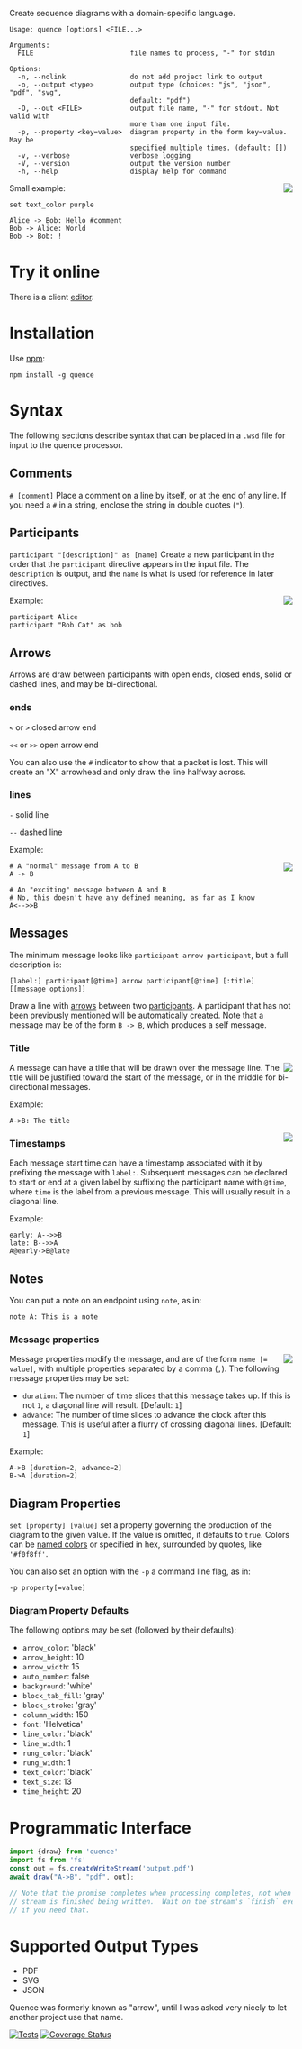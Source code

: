 
Create sequence diagrams with a domain-specific language.

```text
Usage: quence [options] <FILE...>

Arguments:
  FILE                        file names to process, "-" for stdin

Options:
  -n, --nolink                do not add project link to output
  -o, --output <type>         output type (choices: "js", "json", "pdf", "svg",
                              default: "pdf")
  -O, --out <FILE>            output file name, "-" for stdout. Not valid with
                              more than one input file.
  -p, --property <key=value>  diagram property in the form key=value.  May be
                              specified multiple times. (default: [])
  -v, --verbose               verbose logging
  -V, --version               output the version number
  -h, --help                  display help for command
```

<img src='https://raw.github.com/hildjj/quence/main/doc/small.png' align='right'/>

Small example:

```
set text_color purple

Alice -> Bob: Hello #comment
Bob -> Alice: World
Bob -> Bob: !
```

Try it online
=============

There is  a client [editor](https://hildjj.github.io/quence/).

Installation
============

Use [npm](http://npmjs.org/):

```
npm install -g quence
```

Syntax
======

The following sections describe syntax that can be placed in a `.wsd` file for
input to the quence processor.

Comments
--------

`# [comment]` Place a comment on a line by itself, or at the end of any line.
If you need a `#` in a string, enclose the string in double quotes (`"`).


Participants <a id="participants"></a>
------------

`participant "[description]" as [name]` Create a new participant in the order
that the `participant` directive appears in the input file.  The `description`
is output, and the `name` is what is used for reference in later directives.

<img src='https://raw.github.com/hildjj/quence/main/doc/participant.png' align='right'/>

Example:

```
participant Alice
participant "Bob Cat" as bob
```

Arrows <a id="arrows"></a>
------

Arrows are draw between participants with open ends, closed ends, solid or
dashed lines, and may be bi-directional.

### ends

`<` or `>` closed arrow end

`<<` or `>>` open arrow end

You can also use the `#` indicator to show that a packet is lost.
This will create an "X" arrowhead and only draw the line halfway
across.


### lines

`-` solid line

`--` dashed line

Example:

<img src='https://raw.github.com/hildjj/quence/main/doc/arrows.png' align='right'/>

```
# A "normal" message from A to B
A -> B

# An "exciting" message between A and B
# No, this doesn't have any defined meaning, as far as I know
A<-->>B
```

Messages
--------

The minimum message looks like `participant arrow participant`, but a full description is:

```
[label:] participant[@time] arrow participant[@time] [:title] [[message options]]
```

Draw a line with
[arrows](#arrows) between two [participants](#participants).  A participant
that has not been previously mentioned will be automatically created.  Note
that a message may be of the form `B -> B`, which produces a self message.

### Title

<img src='https://raw.github.com/hildjj/quence/main/doc/title.png' align='right'/>

A message can have a title that will be drawn over the message line.  The title
will be justified toward the start of the message, or in the middle for
bi-directional messages.

Example:

```
A->B: The title
```

<img src='https://raw.github.com/hildjj/quence/main/doc/timestamps.png' align='right'/>

### Timestamps

Each message start time can have a timestamp associated with it by prefixing
the message with `label:`.  Subsequent messages can be declared to start or end
at a given label by suffixing the participant name with `@time`, where `time` is
the label from a previous message.
This will usually result in a diagonal line.

Example:

```
early: A-->>B
late: B-->>A
A@early->B@late
```

## Notes

You can put a note on an endpoint using `note`, as in:

```
note A: This is a note
```

### Message properties

<img src='https://raw.github.com/hildjj/quence/main/doc/messages.png' align='right'/>

Message properties modify the message, and are of the form `name [= value]`,
with multiple properties separated by a comma (`,`).  The following message
properties may be set:

 * `duration`: The number of time slices that this message takes up.  If this is
    not `1`, a diagonal line will result.  [Default: `1`]
 * `advance`: The number of time slices to advance the clock after this message.
    This is useful after a flurry of crossing diagonal lines. [Default: `1`]

Example:

```
A->B [duration=2, advance=2]
B->A [duration=2]
```

## Diagram Properties

`set [property] [value]` set a property governing the production of the
diagram to the given value.  If the value is omitted, it defaults to `true`.
Colors can be [named colors](https://www.w3.org/TR/css-color-4/#named-colors)
or specified in hex, surrounded by quotes, like `'#f0f8ff'`.

You can also set an option with the `-p` a command line flag, as in:

`-p property[=value]`


### Diagram Property Defaults

The following options may be set (followed by their defaults):

 * `arrow_color`: 'black'
 * `arrow_height`: 10
 * `arrow_width`: 15
 * `auto_number`: false
 * `background`: 'white'
 * `block_tab_fill`: 'gray'
 * `block_stroke`: 'gray'
 * `column_width`: 150
 * `font`: 'Helvetica'
 * `line_color`: 'black'
 * `line_width`: 1
 * `rung_color`: 'black'
 * `rung_width`: 1
 * `text_color`: 'black'
 * `text_size`: 13
 * `time_height`: 20


Programmatic Interface
======================

```javascript
import {draw} from 'quence'
import fs from 'fs'
const out = fs.createWriteStream('output.pdf')
await draw("A->B", "pdf", out);

// Note that the promise completes when processing completes, not when the
// stream is finished being written.  Wait on the stream's `finish` event
// if you need that.
```

Supported Output Types
======================

 * PDF
 * SVG
 * JSON

Quence was formerly known as "arrow", until I was asked very nicely to let
another project use that name.

[![Tests](https://github.com/hildjj/quence/actions/workflows/node.js.yml/badge.svg)](https://github.com/hildjj/quence/actions/workflows/node.js.yml)
[![Coverage Status](https://coveralls.io/repos/github/hildjj/quence/badge.svg?branch=main)](https://coveralls.io/github/hildjj/quence?branch=main)
